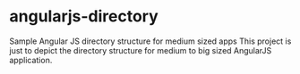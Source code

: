 # angularjs-directory
Sample Angular JS directory structure for medium sized apps
This project is just to depict the directory structure for medium to big sized AngularJS application.
